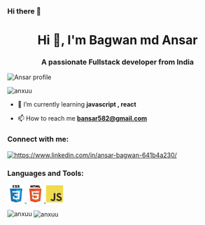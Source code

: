 ### Hi there 👋

<h1 align="center">Hi 👋, I'm Bagwan md Ansar</h1>
<h3 align="center">A passionate Fullstack developer from India</h3>

<img src="[img_girl.jpg](https://www.webskittersacademy.in/wp-content/uploads/2015/08/Web-Developer-skill.jpg)" alt="Ansar profile">

<p align="left"> <img src="https://komarev.com/ghpvc/?username=anxuu&label=Profile%20views&color=0e75b6&style=flat" alt="anxuu" /> </p>

- 🌱 I’m currently learning **javascript , react**

- 📫 How to reach me **bansar582@gmail.com**

<h3 align="left">Connect with me:</h3>
<p align="left">
<a href="https://linkedin.com/in/https://www.linkedin.com/in/ansar-bagwan-641b4a230/" target="blank"><img align="center" src="https://raw.githubusercontent.com/rahuldkjain/github-profile-readme-generator/master/src/images/icons/Social/linked-in-alt.svg" alt="https://www.linkedin.com/in/ansar-bagwan-641b4a230/" height="30" width="40" /></a>
</p>

<h3 align="left">Languages and Tools:</h3>
<p align="left"> <a href="https://www.w3schools.com/css/" target="_blank" rel="noreferrer"> <img src="https://raw.githubusercontent.com/devicons/devicon/master/icons/css3/css3-original-wordmark.svg" alt="css3" width="40" height="40"/> </a> <a href="https://www.w3.org/html/" target="_blank" rel="noreferrer"> <img src="https://raw.githubusercontent.com/devicons/devicon/master/icons/html5/html5-original-wordmark.svg" alt="html5" width="40" height="40"/> </a> <a href="https://developer.mozilla.org/en-US/docs/Web/JavaScript" target="_blank" rel="noreferrer"> <img src="https://raw.githubusercontent.com/devicons/devicon/master/icons/javascript/javascript-original.svg" alt="javascript" width="40" height="40"/> </a> </p>

<p><img align="left" src="https://github-readme-stats.vercel.app/api/top-langs?username=anxuu&show_icons=true&locale=en&layout=compact" alt="anxuu" /></p>

<p>&nbsp;<img align="center" src="https://github-readme-stats.vercel.app/api?username=anxuu&show_icons=true&locale=en" alt="anxuu" /></p>
